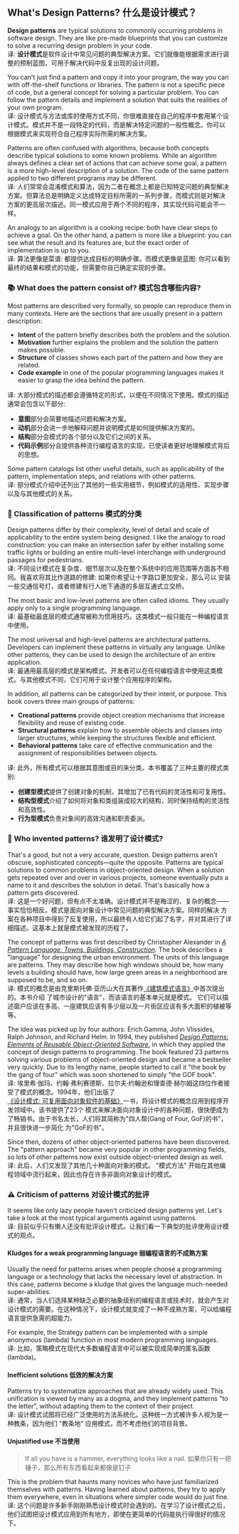 ## What's Design Patterns? 什么是设计模式？
**Design patterns** are typical solutions to commonly occurring problems in software design. They are like pre-made 
blueprints that you can customize to solve a recurring design problem in your code.   
译: **设计模式**是软件设计中常见问题的典型解决方案。它们就像能根据需求进行调整的预制蓝图，可用于解决代码中反复出现的设计问题。

You can't just find a pattern and copy it into your program, the way you can with off-the-shelf functions or libraries. 
The pattern is not a specific piece of code, but a general concept for solving a particular problem. You can follow the 
pattern details and implement a solution that suits the realities of your own program.   
译: 设计模式与方法或库的使用方式不同，你很难直接在自己的程序中套用某个设计模式。模式并不是一段特定的代码，而是解决特定问题的一般性概念。你可以
根据模式来实现符合自己程序实际所需的解决方案。

Patterns are often confused with algorithms, because both concepts describe typical solutions to some known problems. 
While an algorithm always defines a clear set of actions that can achieve some goal, a pattern is a more high-level 
description of a solution. The code of the same pattern applied to two different programs may be different.   
译: 人们常常会混淆模式和算法，因为二者在概念上都是已知特定问题的典型解决方案。但算法总是明确定义达成特定目标所需的一系列步骤，而模式则是对解决
方案的更高层次描述。同一模式应用于两个不同的程序，其实现代码可能会不一样。

An analogy to an algorithm is a cooking recipe: both have clear steps to achieve a goal. On the other hand, a pattern 
is more like a blueprint: you can see what the result and its features are, but the exact order of implementation is up 
to you.   
译: 算法更像是菜谱: 都提供达成目标的明确步骤。而模式更像是蓝图: 你可以看到最终的结果和模式的功能，但需要你自己确定实现的步骤。

### :books: What does the pattern consist of? 模式包含哪些内容?
Most patterns are described very formally, so people can reproduce them in many contexts. Here are the sections that are 
usually present in a pattern description:
- **Intent** of the pattern briefly describes both the problem and the solution.
- **Motivation** further explains the problem and the solution the pattern makes possible.
- **Structure** of classes shows each part of the pattern and how they are related.
- **Code example** in one of the popular programming languages makes it easier to grasp the idea behind the pattern.

译: 大部分模式的描述都会遵循特定的形式，以便在不同情况下使用。模式的描述通常会包含以下部分:   
- **意图**部分会简要地描述问题和解决方案。
- **动机**部分会进一步地解释问题并说明模式是如何提供解决方案的。
- **结构**部分会模式的各个部分以及它们之间的关系。
- **代码示例**部分会提供各种流行编程语言的实现，已使读者更好地理解模式背后的思想。

Some pattern catalogs list other useful details, such as applicability of the pattern, implementation steps, and 
relations with other patterns.   
译: 部分模式介绍中还列出了其他的一些实用细节，例如模式的适用性、实现步骤以及与其他模式的关系。

### :abcd: Classification of patterns 模式的分类
Design patterns differ by their complexity, level of detail and scale of applicability to the entire system being 
designed. I like the analogy to road construction: you can make an intersection safer by either installing some traffic 
lights or building an entire multi-level interchange with underground passages for pedestrians.   
译: 不同设计模式在复杂度、细节层次以及在整个系统中的应用范围等方面各不相同。我喜欢将其比作道路的修建: 如果你希望让十字路口更加安全，那么可以
安装一些交通信号灯，或者修建有行人地下通道的多层互通式立交桥。

The most basic and low-level patterns are often called idioms. They usually apply only to a single programming language.   
译: 最基础最底层的模式通常被称为惯用技巧。这类模式一般只能在一种编程语言中使用。

The most universal and high-level patterns are architectural patterns. Developers can implement these patterns in 
virtually any language. Unlike other patterns, they can be used to design the architecture of an entire application.   
译: 最通用最高层的模式是架构模式。开发者可以在任何编程语言中使用这类模式。与其他模式不同，它们可用于设计整个应用程序的架构。

In addition, all patterns can be categorized by their intent, or purpose. This book covers three main groups of patterns:
- **Creational patterns** provide object creation mechanisms that increase flexibility and reuse of existing code.
- **Structural patterns** explain how to assemble objects and classes into larger structures, while keeping the structures 
flexible and efficient.
- **Behavioral patterns** take care of effective communication and the assignment of responsibilities between objects.   

译: 此外，所有模式可以根据其意图或目的来分类。本书覆盖了三种主要的模式类别:
- **创建型模式**提供了创建对象的机制，其增加了已有代码的灵活性和可复用性。
- **结构型模式**介绍了如何将对象和类组装成较大的结构，同时保持结构的灵活性和高效性。
- **行为型模式**负责对象间的高效沟通和职责委派。

### :green_book: Who invented patterns? 谁发明了设计模式?
That's a good, but not a very accurate, question. Design patterns aren't obscure, sophisticated concepts—quite the 
opposite. Patterns are typical solutions to common problems in object-oriented design. When a solution gets repeated 
over and over in various projects, someone eventually puts a name to it and describes the solution in detail. That's 
basically how a pattern gets discovered.   
译: 这是一个好问题，但有点不太准确。设计模式并不是晦涩的、复杂的概念——事实恰恰相反。模式是面向对象设计中常见问题的典型解决方案。同样的解决
方案在各种项目中得到了反复使用，所以最终有人给它们起了名字，并对其进行了详细描述。这基本上就是模式被发现的历程了。

The concept of patterns was first described by Christopher Alexander in [*A Pattern Language: Towns, Buildings,
Construction*](https://refactoring.guru/pattern-language-book). The book describes a "language" for designing the urban 
environment. The units of this language are patterns. They may describe how high windows should be, how many levels a 
building should have, how large green areas in a neighborhood are supposed to be, and so on.   
译: 模式的概念是由克里斯托佛·亚历山大在其著作[《建筑模式语言》](https://refactoringguru.cn/pattern-language-book)中首次提出的。本书介绍
了城市设计的"语言"，而该语言的基本单元就是模式。 它们可以描述窗户应该在多高、一座建筑应该有多少层以及一片街区应该有多大面积的植被等等。

The idea was picked up by four authors: Erich Gamma, John Vlissides, Ralph Johnson, and Richard Helm. In 1994, they 
published [*Design Patterns: Elements of Reusable Object-Oriented Software*](https://refactoring.guru/gof-book), in which 
they applied the concept of design patterns to programming. The book featured 23 patterns solving various problems of 
object-oriented design and became a bestseller very quickly. Due to its lengthy name, people started to call it 
"the book by the gang of four" which was soon shortened to simply "the GOF book".   
译: 埃里希·伽玛、约翰·弗利赛德斯、拉尔夫·约翰逊和理查德·赫尔姆这四位作者接受了模式的概念。1994年，他们出版了
[《设计模式: 可复用面向对象软件的基础》](https://refactoringguru.cn/gof-book)一书，将设计模式的概念应用到程序开发领域中。该书提供了23个
模式来解决面向对象设计中的各种问题，很快便成为了畅销书。由于书名太长，人们将其简称为"四人帮(Gang of Four, GoF)的书"，并且很快进一步简化
为"GoF的书"。

Since then, dozens of other object-oriented patterns have been discovered. The "pattern approach" became very popular 
in other programming fields, so lots of other patterns now exist outside object-oriented design as well.   
译: 此后，人们又发现了其他几十种面向对象的模式。 "模式方法" 开始在其他编程领域中流行起来，因此也存在许多非面向对象设计的模式。

### :warning: Criticism of patterns 对设计模式的批评
It seems like only lazy people haven't criticized design patterns yet. Let's take a look at the most typical arguments 
against using patterns.   
译: 目前似乎只有懒人还没有批评设计模式。让我们看一下典型的批评使用设计模式的观点。

#### Kludges for a weak programming language 弱编程语言的不成熟方案
Usually the need for patterns arises when people choose a programming language or a technology that lacks the necessary 
level of abstraction. In this case, patterns become a kludge that gives the language much-needed super-abilities.   
译: 通常，当人们选择某种缺乏必要的抽象级别的编程语言或技术时，就会产生对设计模式的需要。在这种情况下，设计模式就变成了一种不成熟方案，可以给编程
语言提供急需的超能力。

For example, the Strategy pattern can be implemented with a simple anonymous (lambda) function in most modern 
programming languages.   
译: 比如，策略模式在现代大多数编程语言中可以被实现成简单的匿名函数(lambda)。

#### Inefficient solutions 低效的解决方案
Patterns try to systematize approaches that are already widely used. This unification is viewed by many as a dogma, 
and they implement patterns "to the letter", without adapting them to the context of their project.   
译: 设计模式试图将已经广泛使用的方法系统化。这种统一方式被许多人视为是一种教条，因为他们 "教条地" 应用模式，而不考虑他们的项目背景。

#### Unjustified use 不当使用
> If all you have is a hammer, everything looks like a nail.
> 如果你只有一把锤子，那么所有东西看起来都像是钉子

This is the problem that haunts many novices who have just familiarized themselves with patterns. Having learned about 
patterns, they try to apply them everywhere, even in situations where simpler code would do just fine.   
译: 这个问题是许多新手刚刚熟悉设计模式时会遇到的。在学习了设计模式之后，他们试图把设计模式应用到所有地方，即使在更简单的代码能执行得很好的情况下。
